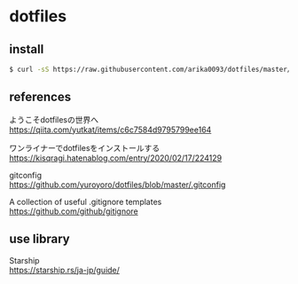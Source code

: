 # dotfiles

## install
```sh
$ curl -sS https://raw.githubusercontent.com/arika0093/dotfiles/master/install.sh | sh
```

## references
ようこそdotfilesの世界へ  
https://qiita.com/yutkat/items/c6c7584d9795799ee164

ワンライナーでdotfilesをインストールする  
https://kisqragi.hatenablog.com/entry/2020/02/17/224129

gitconfig  
https://github.com/yuroyoro/dotfiles/blob/master/.gitconfig

A collection of useful .gitignore templates  
https://github.com/github/gitignore

## use library
Starship  
https://starship.rs/ja-jp/guide/
